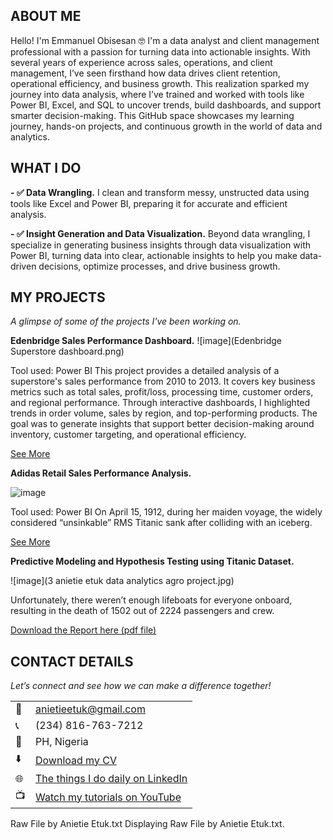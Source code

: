 
<!--Section 1: Introduce your self-->
## ABOUT ME

Hello! I'm Emmanuel Obisesan 🤓
I'm a data analyst and client management professional with a passion for turning data into actionable insights. With several years of experience across sales, operations, and client management, I’ve seen firsthand how data drives client retention, operational efficiency, and business growth. This realization sparked my journey into data analysis, where I’ve trained and worked with tools like Power BI, Excel, and SQL to uncover trends, build dashboards, and support smarter decision-making. This GitHub space showcases my learning journey, hands-on projects, and continuous growth in the world of data and analytics.


<!--Mention your top/relevant skills here - core and soft skills-->
## WHAT I DO

**- ✅ Data Wrangling.**
I clean and transform messy, unstructed data using tools like Excel and Power BI, preparing it for accurate and efficient analysis.

**- ✅ Insight Generation and Data Visualization.**
Beyond data wrangling, I specialize in generating business insights through data visualization with Power BI, turning data into clear, actionable insights to help you make data-driven decisions, optimize processes, and drive business growth.



<!--Section 2: List 3-4 key projects-->
## MY PROJECTS 

*A glimpse of some of the projects I've been working on.*

**Edenbridge Sales Performance Dashboard.**
![image](Edenbridge Superstore dashboard.png)

Tool used: Power BI
This project provides a detailed analysis of a superstore's sales performance from 2010 to 2013. It covers key business metrics such as total sales, profit/loss, processing time, customer orders, and regional performance. Through interactive dashboards, I highlighted trends in order volume, sales by region, and top-performing products. The goal was to generate insights that support better decision-making around inventory, customer targeting, and operational efficiency.


[See More](https://app.powerbi.com/view?r=eyJrIjoiODVhYTM1OWMtNjI4OS00NzFiLThhOWEtOTJiZWNiZTVlOTI2IiwidCI6IjdjZDg4NzM5LWJlMGQtNDVjMC04YWY5LWI0YjBiN2IzYWVkYSJ9)

**Adidas Retail Sales Performance Analysis.**

![image]()

Tool used: Power BI
On April 15, 1912, during her maiden voyage, the widely considered “unsinkable” RMS Titanic sank after colliding with an iceberg. 

[See More](https://app.powerbi.com/view?r=eyJrIjoiNGQ5MmYxY2UtOWJkNi00YzZiLWE2MTQtOGY4MTFmNmY3YmYyIiwidCI6IjdjZDg4NzM5LWJlMGQtNDVjMC04YWY5LWI0YjBiN2IzYWVkYSJ9)

**Predictive Modeling and Hypothesis Testing using Titanic Dataset.**

![image](3 anietie etuk data analytics agro project.jpg)

Unfortunately, there weren’t enough lifeboats for everyone onboard, resulting in the death of 1502 out of 2224 passengers and crew. 

<a href="17 How to Present Data to Executives by Anietie Etuk.pdf">Download the Report here (pdf file)</a>


## CONTACT DETAILS

*Let’s connect and see how we can make a difference together!*
<table>
  <tbody>
    <tr>
      <td>📧</td>
      <td><a href="mailto:anietieetuk@gmail.com">anietieetuk@gmail.com</a></td>
    </tr>
    <tr>
      <td>📞</td>
      <td>(234) 816-763-7212</td>
    </tr>
    <tr>
      <td>📍</td>
      <td>PH, Nigeria</td>
    </tr>
    <tr>
      <td>⬇️</td>
      <td><a href="https://etuk123456.github.io/portfolio1/docs/Profile.pdf">Download my CV</a></td>
    </tr>
    <tr>
      <td>🌐</td>
      <td><a href="https://linkedin.com/in/etukanietie">The things I do daily on LinkedIn</a></td>
    </tr>
    <tr>
      <td>📺</td>
      <td><a href="https://www.youtube.com/@LearnwithEtuk">Watch my tutorials on YouTube</a></td>
    </tr>
  </tbody>
</table>

   




Raw File by Anietie Etuk.txt
Displaying Raw File by Anietie Etuk.txt.
